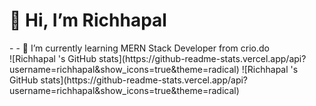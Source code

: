 <h1 >👋 Hi, I’m Richhapal</h1>
- 
- 🌱 I’m currently learning MERN Stack Developer from crio.do


<div>
  ![Richhapal 's GitHub stats](https://github-readme-stats.vercel.app/api?username=richhapal&show_icons=true&theme=radical)
  ![Richhapal 's GitHub stats](https://github-readme-stats.vercel.app/api?username=richhapal&show_icons=true&theme=radical)
</div>


<!---
richhapal/richhapal is a ✨ special ✨ repository because its `README.md` (this file) appears on your GitHub profile.
You can click the Preview link to take a look at your changes.
--->
